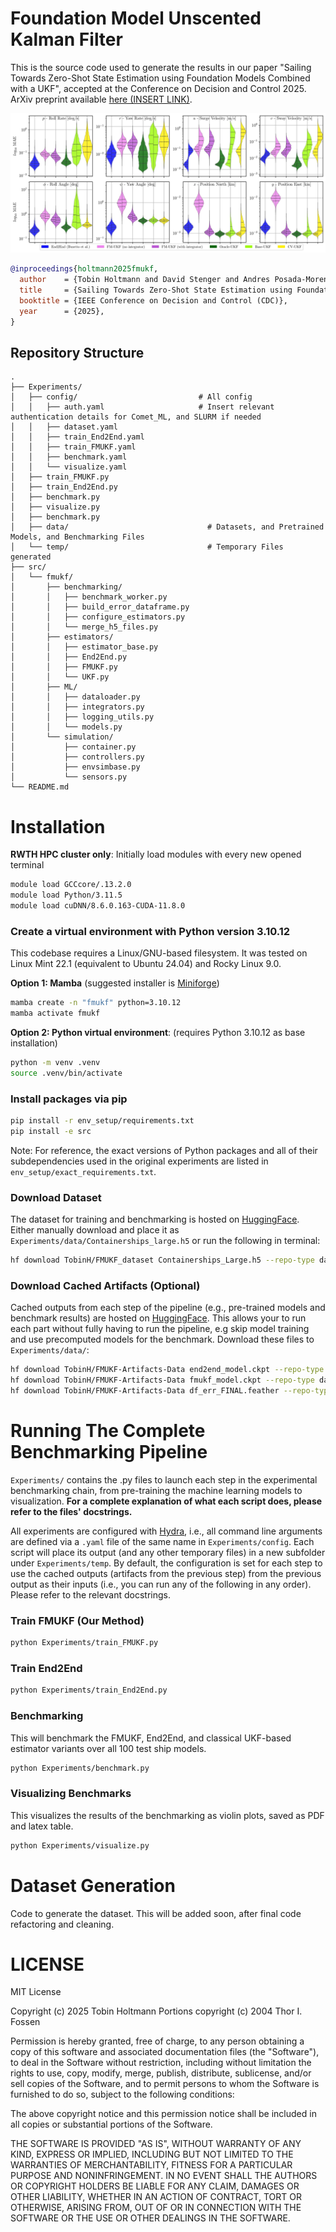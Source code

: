 # Foundation Model Unscented Kalman Filter

This is the source code used to generate the results in our paper "Sailing Towards Zero-Shot State Estimation using Foundation Models Combined with a UKF", accepted at the Conference on Decision and Control 2025. ArXiv preprint available [here (INSERT LINK)](arxiv.org).

![alt text](violin_plot.jpg)

```bibtex
@inproceedings{holtmann2025fmukf,
  author    = {Tobin Holtmann and David Stenger and Andres Posada-Moreno and Friedrich Solowjow and Sebastian Trimpe},
  title     = {Sailing Towards Zero-Shot State Estimation using Foundation Models Combined with a UKF},
  booktitle = {IEEE Conference on Decision and Control (CDC)},
  year      = {2025},
}
```


## Repository Structure
```
.
├── Experiments/
│   ├── config/                           # All config
│   │   ├── auth.yaml                     # Insert relevant authentication details for Comet_ML, and SLURM if needed
│   │   ├── dataset.yaml
│   │   ├── train_End2End.yaml
│   │   ├── train_FMUKF.yaml
│   │   ├── benchmark.yaml
│   │   └── visualize.yaml
│   ├── train_FMUKF.py
│   ├── train_End2End.py
│   ├── benchmark.py
│   ├── visualize.py
│   ├── benchmark.py                       
│   ├── data/                               # Datasets, and Pretrained Models, and Benchmarking Files 
│   └── temp/                               # Temporary Files generated 
├── src/
│   └── fmukf/
│       ├── benchmarking/                  
│       │   ├── benchmark_worker.py
│       │   ├── build_error_dataframe.py
│       │   ├── configure_estimators.py
│       │   └── merge_h5_files.py
│       ├── estimators/
│       │   ├── estimator_base.py
│       │   ├── End2End.py
│       │   ├── FMUKF.py
│       │   └── UKF.py
│       ├── ML/
│       │   ├── dataloader.py
│       │   ├── integrators.py
│       │   ├── logging_utils.py
│       │   └── models.py                 
│       └── simulation/                
│           ├── container.py
│           ├── controllers.py
│           ├── envsimbase.py
│           └── sensors.py
└── README.md
```


# Installation

**RWTH HPC cluster only**: Initially load modules with every new opened terminal
```bash
module load GCCcore/.13.2.0
module load Python/3.11.5
module load cuDNN/8.6.0.163-CUDA-11.8.0
```

### Create a virtual environment with Python version 3.10.12
This codebase requires a Linux/GNU-based filesystem. It was tested on Linux Mint 22.1 (equivalent to Ubuntu 24.04) and Rocky Linux 9.0.


**Option 1: Mamba** (suggested installer is [Miniforge](https://github.com/conda-forge/miniforge))
```bash
mamba create -n "fmukf" python=3.10.12
mamba activate fmukf
```

**Option 2: Python virtual environment**: (requires Python 3.10.12 as base installation)
```bash
python -m venv .venv
source .venv/bin/activate
```

### Install packages via pip
```bash
pip install -r env_setup/requirements.txt
pip install -e src
```

Note: For reference, the exact versions of Python packages and all of their subdependencies used in the original experiments are listed in `env_setup/exact_requirements.txt`.


### Download Dataset
The dataset for training and benchmarking is hosted on [HuggingFace](https://huggingface.co/datasets/TobinH/FMUKF_dataset). Either manually download and place it as `Experiments/data/Containerships_large.h5` or run the following in terminal:

```bash
hf download TobinH/FMUKF_dataset Containerships_Large.h5 --repo-type dataset --local-dir Experiments/data/
```

### Download Cached Artifacts (Optional)
Cached outputs from each step of the pipeline (e.g., pre-trained models and benchmark results) are hosted on [HuggingFace](https://huggingface.co/datasets/TobinH/FMUKF-Artifacts-Data). This allows your to run each part without fully having to run the pipeline, e.g skip model training and use precomputed models for the benchmark. Download these files to `Experiments/data/`:

```bash
hf download TobinH/FMUKF-Artifacts-Data end2end_model.ckpt --repo-type dataset --local-dir Experiments/data/
hf download TobinH/FMUKF-Artifacts-Data fmukf_model.ckpt --repo-type dataset --local-dir Experiments/data/
hf download TobinH/FMUKF-Artifacts-Data df_err_FINAL.feather --repo-type dataset --local-dir Experiments/data/
```

# Running The Complete Benchmarking Pipeline

`Experiments/` contains the .py files to launch each step in the experimental benchmarking chain, from pre-training the machine learning models to visualization. **For a complete explanation of what each script does, please refer to the files' docstrings.**

All experiments are configured with [Hydra](https://hydra.cc/docs/intro/), i.e., all command line arguments are defined via a `.yaml` file of the same name in `Experiments/config`. Each script will place its output (and any other temporary files) in a new subfolder under `Experiments/temp`. By default, the configuration is set for each step to use the cached outputs (artifacts from the previous step) from the previous output as their inputs (i.e., you can run any of the following in any order). Please refer to the relevant docstrings.

### Train **FMUKF** (Our Method)
```sh
python Experiments/train_FMUKF.py
```

### Train **End2End** 
```sh
python Experiments/train_End2End.py
```

### Benchmarking
This will benchmark the FMUKF, End2End, and classical UKF-based estimator variants over all 100 test ship models.
```sh
python Experiments/benchmark.py
```
### Visualizing Benchmarks
This visualizes the results of the benchmarking as violin plots, saved as PDF and latex table.
```sh
python Experiments/visualize.py
```


# Dataset Generation

Code to generate the dataset. This will be added soon, after final code refactoring and cleaning.


# LICENSE

MIT License


Copyright (c) 2025 Tobin Holtmann
Portions copyright (c) 2004 Thor I. Fossen

Permission is hereby granted, free of charge, to any person obtaining a copy
of this software and associated documentation files (the "Software"), to deal
in the Software without restriction, including without limitation the rights
to use, copy, modify, merge, publish, distribute, sublicense, and/or sell
copies of the Software, and to permit persons to whom the Software is
furnished to do so, subject to the following conditions:

The above copyright notice and this permission notice shall be included in all
copies or substantial portions of the Software.

THE SOFTWARE IS PROVIDED "AS IS", WITHOUT WARRANTY OF ANY KIND, EXPRESS OR
IMPLIED, INCLUDING BUT NOT LIMITED TO THE WARRANTIES OF MERCHANTABILITY,
FITNESS FOR A PARTICULAR PURPOSE AND NONINFRINGEMENT. IN NO EVENT SHALL THE
AUTHORS OR COPYRIGHT HOLDERS BE LIABLE FOR ANY CLAIM, DAMAGES OR OTHER
LIABILITY, WHETHER IN AN ACTION OF CONTRACT, TORT OR OTHERWISE, ARISING FROM,
OUT OF OR IN CONNECTION WITH THE SOFTWARE OR THE USE OR OTHER DEALINGS IN THE
SOFTWARE.